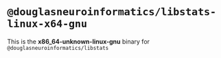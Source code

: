 # `@douglasneuroinformatics/libstats-linux-x64-gnu`

This is the **x86_64-unknown-linux-gnu** binary for `@douglasneuroinformatics/libstats`
